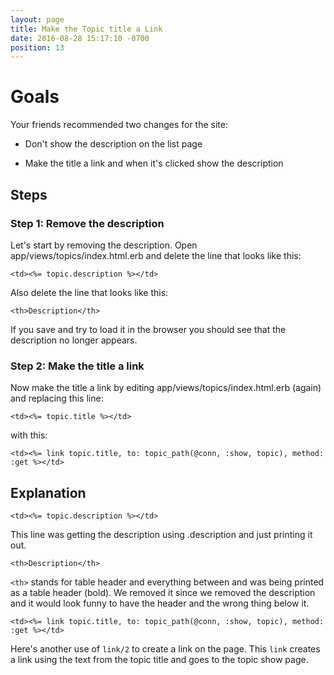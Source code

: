 ```yaml
---
layout: page
title: Make the Topic title a Link
date: 2016-08-28 15:17:10 -0700
position: 13
---
```


# Goals
Your friends recommended two changes for the site:

* Don't show the description on the list page

* Make the title a link and when it's clicked show the description

## Steps

### Step 1: Remove the description
Let's start by removing the description. Open app/views/topics/index.html.erb and delete the line that looks like this:

```
<td><%= topic.description %></td>
```

Also delete the line that looks like this:

```
<th>Description</th>
```

If you save and try to load it in the browser you should see that the description no longer appears.

### Step 2: Make the title a link
Now make the title a link by editing app/views/topics/index.html.erb (again) and replacing this line:

```
<td><%= topic.title %></td>
```
with this:

```
<td><%= link topic.title, to: topic_path(@conn, :show, topic), method: :get %></td>
```

## Explanation
```
<td><%= topic.description %></td>
```
This line was getting the description using .description and just printing it out.

```
<th>Description</th>
```

`<th>` stands for table header and everything between <th> and </th> was being printed as a table header (bold). We removed it since we removed the description and it would look funny to have the header and the wrong thing below it.

```
<td><%= link topic.title, to: topic_path(@conn, :show, topic), method: :get %></td>
```
Here's another use of `link/2` to create a link on the page. This `link` creates a link using the text from the topic title and goes to the topic show page.
